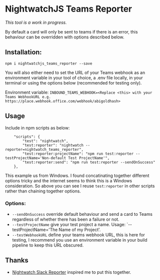 # NightwatchJS Teams Reporter

_This tool is a work in progress._

By default a card will only be sent to teams if there is an error, this behaviour can be overridden with options described below.

## Installation:

`npm i nightwatchjs_teams_reporter --save`

You will also either need to set the URL of your Teams webhook as an environment variable in your tool of choice, a .env file locally, in your terminal or using the options below (recommended for testing only).

Environment variable: `INBOUND_TEAMS_WEBHOOK=<Replace <this> with your Teams WebhookURL e.g. https://place.webhook.office.com/webhook/abigoldhash>`

## Usage

Include in npm scripts as below:

```
	"scripts": {
		"test": "nightwatch",
		"test:reporter": "nightwatch --reporter=nightwatch_teams_reporter",
		"test:reporter:projectName": "npm run test:reporter --testProjectName='Non-default Test ProjectName'",
		"test:reporter:send": "npm run test:reporter --sendOnSuccess"
	},
```

This example us from Windows. I found concatinating together different options tricky and the internet seems to think this is a Windows consideration. So above you can see I reuse `test:reporter` in other scripts rather than chaining together options.

### Options:

- `--sendOnSuccess` override default behaviour and send a card to Teams regardless of whether there has been a failure or not.
- `--testProjectName` give your test project a name. Usage: `--testProjectName='The Name of my Project'.
- `--testWebhookURL` define your teams webhook URL, this is here for testing, I recommend you use an environment variable in your build pipeline to keep this URL obscured.

## Thanks

- [Nightwatch Slack Reporter](https://github.com/nightwatchjs-community/nightwatch-slack-reporter) inspired me to put this together.
